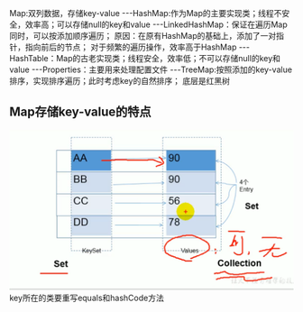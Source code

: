 Map:双列数据，存储key-value
    ---HashMap:作为Map的主要实现类；线程不安全，效率高；可以存储null的key和value
        ---LinkedHashMap：保证在遍历Map同时，可以按添加顺序遍历；
        原因：在原有HashMap的基础上，添加了一对指针，指向前后的节点；
        对于频繁的遍历操作，效率高于HashMap
    ---HashTable：Map的古老实现类；线程安全，效率低；不可以存储null的key和value
        ---Properties：主要用来处理配置文件
    ---TreeMap:按照添加的key-value排序，实现排序遍历；此时考虑key的自然排序；
    底层是红黑树

## Map存储key-value的特点
![](2019-11-28-19-06-06.png)
key所在的类要重写equals和hashCode方法